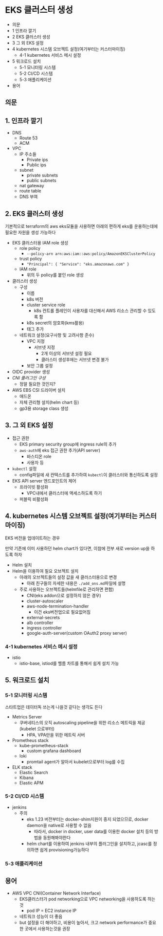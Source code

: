 # EKS 클러스터 생성

- 의문
- 1 인프라 깔기
- 2 EKS 클러스터 생성
- 3 그 외 EKS 설정
- 4 kubernetes 시스템 오브젝트 설정(여기부터는 커스터마이징)
  - 4-1 kubernetes 서비스 메시 설정
- 5 워크로드 설치
  - 5-1 모니터링 시스템
  - 5-2 CI/CD 시스템
  - 5-3 애플리케이션
- 용어

## 의문

## 1. 인프라 깔기

- DNS
  - Route 53
  - ACM
- VPC
  - IP 주소들
    - Private ips
    - Public ips
  - subnet
    - private subnets
    - public subnets
  - nat gateway
  - route table
  - DNS 부여

## 2. EKS 클러스터 생성

기본적으로 terraform의 aws eks모듈을 사용하면 아래의 편하게 eks를 운용하는데에 필요한 자원을 생성 가능하다

- EKS 클러스터용 IAM role 생성
  - role policy
    - `--policy-arn arn:aws:iam::aws:policy/AmazonEKSClusterPolicy`
  - trust policy
    - `"Principal": { "Service": "eks.amazonaws.com" }`
  - IAM role
    - 위의 두 policy를 붙인 role 생성
- 클러스터 생성
  - 구성
    - 이름
    - k8s 버전
    - cluster service role
      - k8s 컨트롤 플레인이 사용자를 대신해서 AWS 리소스 관리할 수 있도록 함
    - k8s secret의 암호화(kms활용)
    - 태그 추가
  - 네트워크 설정(요구사항 및 고려사항 준수)
    - VPC 지정
      - 서브넷 지정
        - 2개 이상의 서브넷 설정 필요
        - 클러스터 생성후에는 서브넷 변경 불가
    - 보안 그룹 설정
- OIDC provider 생성
- *CNI 플러그인 구성*
  - 정말 필요한 것인지?
- AWS EBS CSI 드라이버 설치
  - 애드온
  - 자체 관리형 설치(helm chart 등)
  - gp3용 storage class 생성

## 3. 그 외 EKS 설정

- 접근 권한
  - EKS primary security group에 ingress rule의 추가
  - `aws-auth`에 eks 접근 권한 추가(API server)
    - 바스티온 role
    - 사용자 등
- `kubectl` 설정
  - config파일에 새 컨텍스트를 추가하여 `kubectl`이 클러스터와 통신하도록 설정
- EKS API server 엔드포인트의 제어
  - 프라이빗 활성화
    - VPC내에서 클러스터에 액세스하도록 하기
  - 퍼블릭 비활성화

## 4. kubernetes 시스템 오브젝트 설정(여기부터는 커스터마이징)

EKS 버전을 업데이트하는 경우

만약 기존에 이미 사용하던 helm chart가 있다면, 이참에 전부 새로 version up을 하도록 하자

- Helm 설치
- Helm을 이용하여 필요 오브젝트 설치
  - 아래의 오브젝트들의 설정 값을 새 클러스터용으로 변경
    - 아래 친구들의 자세한 내용은 `./add_ons.md`파일에 설명
  - 주로 사용하는 오브젝트들(helmfile로 관리하면 편함)
    - CNI(eks addon으로 설정하지 않은 경우)
    - cluster-autoscaler
    - aws-node-termination-handler
      - 이건 eks버전업으로 필요없어짐
    - external-secrets
    - alb controller
    - ingress controller
    - google-auth-server(custom OAuth2 proxy server)

### 4-1 kubernetes 서비스 메시 설정

- istio
  - istio-base, istiod를 헬름 차트를 통해서 쉽게 설치 가능

## 5. 워크로드 설치

### 5-1 모니터링 시스템

스타트업은 데이터독 쓰는게 나을것 같다는 생각도 든다

- Metrics Server
  - 쿠버네티스의 오직 autoscaling pipeline을 위한 리소스 메트릭을 제공(kubelet 으로부터)
    - HPA, VPA만을 위한 메트릭 서버
- Prometheus stack
  - kube-prometheus-stack
    - custom grafana dashboard
  - loki
    - promtail agent가 알아서 kubelet으로부터 log를 수집
- ELK stack
  - Elastic Search
  - Kibana
  - Elastic APM

### 5-2 CI/CD 시스템

- jenkins
  - 주의
    - eks 1.23 버전부터는 docker-shim지원이 중지 되었으므로, docker daemon을 native로 사용할 수 없음
      - 따라서, docker in docker, user data를 이용한 docker 설치 등의 방법을 동원해봐야한다
    - helm chart를 이용하여 jenkins 내부의 플러그인을 설치하고, jcasc를 정의하면 쉽게 provisioning가능하다

### 5-3 애플리케이션

## 용어

- AWS VPC CNI(Container Network Interface)
  - EKS클러스터가 pod networking으로 VPC networking을 사용하도록 하는 것
    - pod IP = EC2 instance IP
  - 네트워크 성능이 더 좋음
  - but 설정을 더 해야하고, 비용이 높아서, 크고 network performance가 중요한 곳에서 사용하는것을 권장

